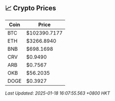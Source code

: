 ## 📈 Crypto Prices

| Coin | Price |
| ---- | ----- |
| BTC | $102390.7177 |
| ETH | $3266.8940 |
| BNB | $698.1698 |
| CRV | $0.9490 |
| ARB | $0.7567 |
| OKB | $56.2035 |
| DOGE | $0.3927 |

_Last Updated: 2025-01-18 16:07:55.563 +0800 HKT_